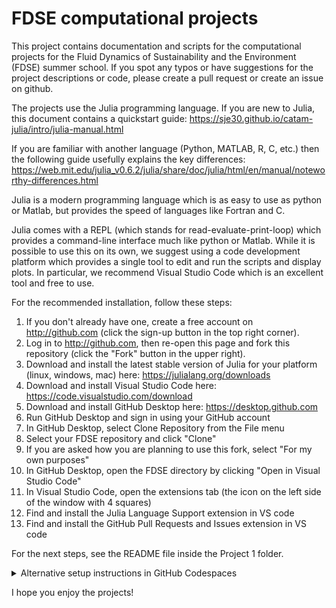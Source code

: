 # FDSE computational projects
This project contains documentation and scripts for the computational projects for the Fluid Dynamics of Sustainability and the Environment (FDSE) summer school. If you spot any typos or have suggestions for the project descriptions or code, please create a pull request or create an issue on github.

The projects use the Julia programming language. 
If you are new to Julia, this document contains a quickstart guide:
https://sje30.github.io/catam-julia/intro/julia-manual.html

If you are familiar with another language (Python, MATLAB, R, C, etc.) then the following guide usefully explains the key differences:
https://web.mit.edu/julia_v0.6.2/julia/share/doc/julia/html/en/manual/noteworthy-differences.html

Julia is a modern programming language which is as easy to use as python or Matlab, but provides the speed of languages like Fortran and C.

Julia comes with a REPL (which stands for read-evaluate-print-loop) which provides a command-line interface much like python or Matlab. While it is possible to use this on its own, we suggest using a code development platform which provides a single tool to edit and run the scripts and display plots. In particular, we recommend Visual Studio Code which is an excellent tool and free to use.

For the recommended installation, follow these steps:
1. If you don't already have one, create a free account on http://github.com (click the sign-up button in the top right corner).
2. Log in to http://github.com, then re-open this page and fork this repository (click the "Fork" button in the upper right).
4. Download and install the latest stable version of Julia for your platform (linux, windows, mac) here: https://julialang.org/downloads
5. Download and install Visual Studio Code here: https://code.visualstudio.com/download
6. Download and install GitHub Desktop here: https://desktop.github.com
7. Run GitHub Desktop and sign in using your GitHub account
8. In GitHub Desktop, select Clone Repository from the File menu
9. Select your FDSE repository and click "Clone"
10. If you are asked how you are planning to use this fork, select "For my own purposes"
11. In GitHub Desktop, open the FDSE directory by clicking "Open in Visual Studio Code"
13. In Visual Studio Code, open the extensions tab (the icon on the left side of the window with 4 squares)
14. Find and install the Julia Language Support extension in VS code
15. Find and install the GitHub Pull Requests and Issues extension in VS code

For the next steps, see the README file inside the Project 1 folder.

<details>
<summary>Alternative setup instructions in GitHub Codespaces</summary>
An alternative way to run these projects is in [GitHub Codespaces](https://github.com/features/codespaces) which is useful if you have problems installing Julia etc.

To run this way:
1. Fork this repository by clicking the "Fork" button above
2. In your fork click the "<> Code" button, move to the "Codespaces" tab, then "Creat codespaces on main"
3. This will open a codespace which may take a while to setup
4. Once everything has been setup open the command palette by clicking "View > Command Palette", then select "Julia: Start REPL"
5. Once this is open type "]" to open the package manager, type "instantiate" and return, this will install the required packages and may take a while
6. Once this is done you can run the project files by opening them in the editor and clicking the run arrow in the top right corner.

You can run codespaces for 60hours a month with a normal GitHub account, or if you are a student you can [upgrade to GitHub Pro for free](https://education.github.com/pack) which will give you 180hours a month.
</details>

I hope you enjoy the projects!






   

